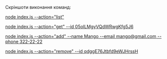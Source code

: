 Cкріншоти виконання команд:

[node index.js --action="list"](https://drive.google.com/file/d/1E9S-lpnIEm96xuikvSqTXsClTfggzolK/view)

[node index.js --action="get" --id 05olLMgyVQdWRwgKfg5J6](https://drive.google.com/file/d/1aZdyO95YbKLv-jIEqorzCu8RrBsFvAmY/view)

[node index.js --action="add" --name Mango --email mango@gmail.com --phone 322-22-22](https://drive.google.com/file/d/1Bx2vJ40kkw0PP1UOfBBIZwygRyERgd3C/view?usp=sharing)

[node index.js --action="remove" --id qdggE76Jtbfd9eWJHrssH](https://drive.google.com/file/d/1gJ2Tc3-xOh6gKAFMnYSlG_zYRzMFiy_m/view)
